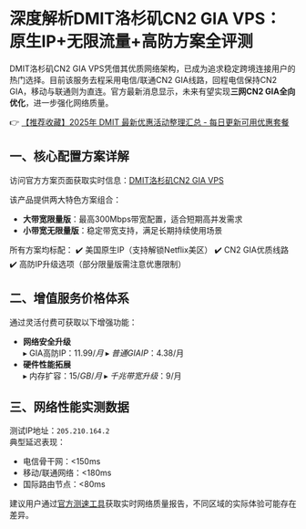 # 深度解析DMIT洛杉矶CN2 GIA VPS：原生IP+无限流量+高防方案全评测

DMIT洛杉矶CN2 GIA VPS凭借其优质网络架构，已成为追求稳定跨境连接用户的热门选择。目前该服务去程采用电信/联通CN2 GIA线路，回程电信保持CN2 GIA，移动与联通则为直连。官方最新消息显示，未来有望实现**三网CN2 GIA全向优化**，进一步强化网络质量。

👉 [【推荐收藏】2025年 DMIT 最新优惠活动整理汇总 - 每日更新可用优惠套餐](https://bit.ly/dmit_coupon)

## 一、核心配置方案详解
访问官方方案页面获取实时信息：[DMIT洛杉矶CN2 GIA VPS](https://bit.ly/dmit_coupon)

该产品提供两大特色方案组合：
- **大带宽限量版**：最高300Mbps带宽配置，适合短期高并发需求
- **小带宽无限量版**：稳定带宽支持，满足长期持续使用场景

所有方案均标配：
✔️ 美国原生IP（支持解锁Netflix美区）
✔️ CN2 GIA优质线路
✔️ 高防IP升级选项（部分限量版需注意优惠限制）

## 二、增值服务价格体系
通过灵活付费可获取以下增强功能：
- **网络安全升级**  
  ▸ GIA高防IP：$11.99/月  
  ▸ 普通GIA IP：$4.38/月
- **硬件性能拓展**  
  ▸ 内存扩容：$15/GB/月  
  ▸ 千兆带宽升级：$9/月

## 三、网络性能实测数据
测试IP地址：`205.210.164.2`  
典型延迟表现：
- 电信骨干网：<150ms
- 移动/联通网络：<180ms
- 国际路由节点：<80ms

建议用户通过[官方测速工具](https://bit.ly/dmit_coupon)获取实时网络质量报告，不同区域的实际体验可能存在差异。
